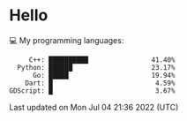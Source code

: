 # Hello

💻 My programming languages:

```
     C++: ██████████                41.40%
  Python: ██████                    23.17%
      Go: █████                     19.94%
    Dart: █                          4.59%
GDScript: █                          3.67%
```

Last updated on Mon Jul 04 21:36 2022 (UTC)
